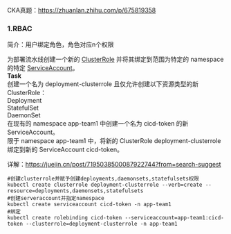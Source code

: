 CKA真题：https://zhuanlan.zhihu.com/p/675819358

### 1.RBAC

简介：用户绑定角色，角色对应n个权限

为部署流水线创建一个新的 [ClusterRole](https://zhida.zhihu.com/search?content_id=238312036&content_type=Article&match_order=1&q=ClusterRole&zhida_source=entity) 并将其绑定到范围为特定的 namespace 的特定 [ServiceAccount](https://zhida.zhihu.com/search?content_id=238312036&content_type=Article&match_order=1&q=ServiceAccount&zhida_source=entity)。  
**Task**  
创建一个名为 deployment-clusterrole 且仅允许创建以下资源类型的新 ClusterRole：  
Deployment  
StatefulSet  
DaemonSet  
在现有的 namespace app-team1 中创建一个名为 cicd-token 的新 ServiceAccount。  
限于 namespace app-team1 中，将新的 ClusterRole deployment-clusterrole 绑定到新的 ServiceAccount cicd-token。  

详解：https://juejin.cn/post/7195038500087922744?from=search-suggest

```shell
#创建clusterrole并赋予创建deployments,daemonsets,statefulsets权限
kubectl create clusterrole deployment-clusterrole --verb=create --resource=deployments,daemonsets,statefulsets
#创建serveraccount并指定namespace
kubectl create serviceaccount cicd-token -n app-team1
#绑定
kubectl create rolebinding cicd-token --serviceaccount=app-team1:cicd-token --clusterrole=deployment-clusterrole -n app-team1
```

